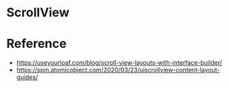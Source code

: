 # ScrollView


# Reference

- https://useyourloaf.com/blog/scroll-view-layouts-with-interface-builder/
- https://spin.atomicobject.com/2020/03/23/uiscrollview-content-layout-guides/